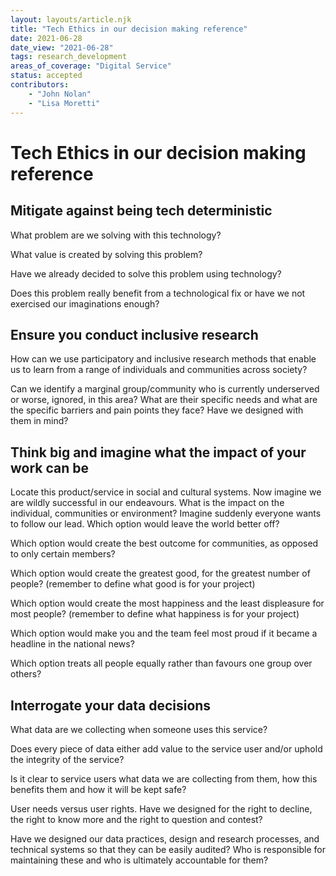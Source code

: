 ```yaml
---
layout: layouts/article.njk
title: "Tech Ethics in our decision making reference"
date: 2021-06-28
date_view: "2021-06-28"
tags: research_development
areas_of_coverage: "Digital Service"
status: accepted
contributors: 
    - "John Nolan"
    - "Lisa Moretti"
---
```


# Tech Ethics in our decision making reference

## Mitigate against being tech deterministic

What problem are we solving with this technology?

What value is created by solving this problem?

Have we already decided to solve this problem using technology?

Does this problem really benefit from a technological fix or have we not exercised our imaginations enough?

## Ensure you conduct inclusive research

How can we use participatory and inclusive research methods that enable us to learn from a range of individuals and communities across society?

Can we identify a marginal group/community who is currently underserved or worse, ignored, in this area? What are their specific needs and what are the specific barriers and pain points they face? Have we designed with them in mind?

## Think big and imagine what the impact of your work can be

Locate this product/service in social and cultural systems. Now imagine we are wildly successful in our endeavours. What is the impact on the individual, communities or environment?
Imagine suddenly everyone wants to follow our lead. Which option would leave the world better off?

Which option would create the best outcome for communities, as opposed to only certain members?

Which option would create the greatest good, for the greatest number of people? (remember to define what good is for your project)

Which option would create the most happiness and the least displeasure for most people? (remember to define what happiness is for your project)

Which option would make you and the team feel most proud if it became a headline in the national news?

Which option treats all people equally rather than favours one group over others?

## Interrogate your data decisions

What data are we collecting when someone uses this service?

Does every piece of data either add value to the service user and/or uphold the integrity of the service?

Is it clear to service users what data we are collecting from them, how this benefits them and how it will be kept safe?

User needs versus user rights. Have we designed for the right to decline, the right to know more and the right to question and contest?

Have we designed our data practices, design and research processes, and technical systems so that they can be easily audited? Who is responsible for maintaining these and who is ultimately accountable for them?

